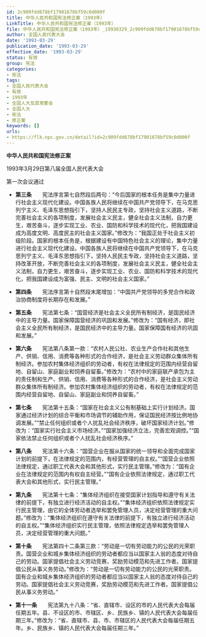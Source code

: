 ```yaml
---
id: 2c909fdd678bf17901678bf59c0d000f
title: 中华人民共和国宪法修正案（1993年）
LinkTitle: 中华人民共和国宪法修正案（1993年）
file: 中华人民共和国宪法修正案（1993年）_19930329_2c909fdd678bf17901678bf59c0d000f.docx
author: 全国人民代表大会
date: '1993-03-29'
publication_date: '1993-03-29'
effective_date: '1993-03-29'
status: 有效
group: 宪法
categories:
- 宪法
tags:
- 全国人民代表大会
- 有效
- 1993年
- 全国人大及其常委会
- 全国人大
- 宪法
- 修正案
keywords: []
urls:
- https://flk.npc.gov.cn/detail?id=2c909fdd678bf17901678bf59c0d000f
---
```


**中华人民共和国宪法修正案**

1993年3月29日第八届全国人民代表大会

第一次会议通过

- **第三条**　　宪法序言第七自然段后两句：“今后国家的根本任务是集中力量进行社会主义现代化建设。中国各族人民将继续在中国共产党领导下，在马克思列宁主义、毛泽东思想指引下，坚持人民民主专政，坚持社会主义道路，不断完善社会主义的各项制度，发展社会主义民主，健全社会主义法制，自力更生，艰苦奋斗，逐步实现工业、农业、国防和科学技术的现代化，把我国建设成为高度文明、高度民主的社会主义国家。”修改为：“我国正处于社会主义初级阶段。国家的根本任务是，根据建设有中国特色社会主义的理论，集中力量进行社会主义现代化建设。中国各族人民将继续在中国共产党领导下，在马克思列宁主义、毛泽东思想指引下，坚持人民民主专政，坚持社会主义道路，坚持改革开放，不断完善社会主义的各项制度，发展社会主义民主，健全社会主义法制，自力更生，艰苦奋斗，逐步实现工业、农业、国防和科学技术的现代化，把我国建设成为富强、民主、文明的社会主义国家。”

- **第四条**　　宪法序言第十自然段末尾增加：“中国共产党领导的多党合作和政治协商制度将长期存在和发展。”

- **第五条**　　宪法第七条：“国营经济是社会主义全民所有制经济，是国民经济中的主导力量。国家保障国营经济的巩固和发展。”修改为：“国有经济，即社会主义全民所有制经济，是国民经济中的主导力量。国家保障国有经济的巩固和发展。”

- **第六条**　　宪法第八条第一款：“农村人民公社、农业生产合作社和其他生产、供销、信用、消费等各种形式的合作经济，是社会主义劳动群众集体所有制经济。参加农村集体经济组织的劳动者，有权在法律规定的范围内经营自留地、自留山、家庭副业和饲养自留畜。”修改为：“农村中的家庭联产承包为主的责任制和生产、供销、信用、消费等各种形式的合作经济，是社会主义劳动群众集体所有制经济。参加农村集体经济组织的劳动者，有权在法律规定的范围内经营自留地、自留山、家庭副业和饲养自留畜。”

- **第七条**　　宪法第十五条：“国家在社会主义公有制基础上实行计划经济。国家通过经济计划的综合平衡和市场调节的辅助作用，保证国民经济按比例地协调发展。”“禁止任何组织或者个人扰乱社会经济秩序，破坏国家经济计划。”修改为：“国家实行社会主义市场经济。”“国家加强经济立法，完善宏观调控。”“国家依法禁止任何组织或者个人扰乱社会经济秩序。”

- **第八条**　　宪法第十六条：“国营企业在服从国家的统一领导和全面完成国家计划的前提下，在法律规定的范围内，有经营管理的自主权。”“国营企业依照法律规定，通过职工代表大会和其他形式，实行民主管理。”修改为：“国有企业在法律规定的范围内有权自主经营。”“国有企业依照法律规定，通过职工代表大会和其他形式，实行民主管理。”

- **第九条**　　宪法第十七条：“集体经济组织在接受国家计划指导和遵守有关法律的前提下，有独立进行经济活动的自主权。”“集体经济组织依照法律规定实行民主管理，由它的全体劳动者选举和罢免管理人员，决定经营管理的重大问题。”修改为：“集体经济组织在遵守有关法律的前提下，有独立进行经济活动的自主权。”“集体经济组织实行民主管理，依照法律规定选举和罢免管理人员，决定经营管理的重大问题。”

- **第十条**　　宪法第四十二条第三款：“劳动是一切有劳动能力的公民的光荣职责。国营企业和城乡集体经济组织的劳动者都应当以国家主人翁的态度对待自己的劳动。国家提倡社会主义劳动竞赛，奖励劳动模范和先进工作者。国家提倡公民从事义务劳动。”修改为：“劳动是一切有劳动能力的公民的光荣职责。国有企业和城乡集体经济组织的劳动者都应当以国家主人翁的态度对待自己的劳动。国家提倡社会主义劳动竞赛，奖励劳动模范和先进工作者。国家提倡公民从事义务劳动。”

- **第十一条**　　宪法第九十八条：“省、直辖市、设区的市的人民代表大会每届任期五年。县、不设区的市、市辖区、乡、民族乡、镇的人民代表大会每届任期三年。”修改为：“省、直辖市、县、市、市辖区的人民代表大会每届任期五年。乡、民族乡、镇的人民代表大会每届任期三年。”
